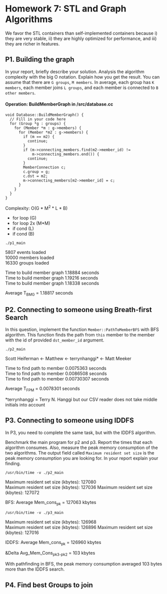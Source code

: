# Homework 7: STL and Graph Algorithms

We favor the STL containers than self-implemented containers because
i) they are very stable, ii) they are highly optimized for performance, and 
iii) they are richer in features.

## P1. Building the graph

In your report, briefly describe your solution. Analysis the algorithm complexity
with the big O notation. Explain how you get the result. You can assume that there
are `G groups`, `M members`. In average, each group has `K members`, each member
joins `L groups`, and each member is connected to `B other members`.

#### Operation: BuildMemberGraph in /src/database.cc

    void Database::BuildMemberGraph() {
      // Fill in your code here
      for (Group *g : groups) {
        for (Member *m : g->members) {
          for (Member *m2 : g->members) {
            if (m == m2) {
              continue;
            }
            if (m->connecting_members.find(m2->member_id) != 
                m->connecting_members.end()) {
              continue;
            }
            MemberConnection c;
            c.group = g;
            c.dst = m2;
            m->connecting_members[m2->member_id] = c;
          }
        }
      }
    }
    
Complexity: O(G * M<sup>2</sup> * L * B)  

* for loop (G)  
* for loop 2x (M*M)  
* if cond (L)  
* if cond (B)  
  
`./p1_main`  

5807 events loaded  
10000 members loaded  
16330 groups loaded  

Time to build member graph 1.18884 seconds  
Time to build member graph 1.19216 seconds  
Time to build member graph 1.18338 seconds  
  
Average T<sub>BMG</sub> = 1.18817 seconds  

## P2. Connecting to someone using Breath-first Search

In this question, implement the function `Member::PathToMemberBFS` with BFS 
algorithm. This function finds the path from `this` member to the member with
the id of provided `dst_member_id` argument. 

`./p2_main`  
 
Scott Heiferman <- Matthew <- terrynhanggi* <- Matt Meeker  

Time to find path to member 0.0075363 seconds  
Time to find path to member 0.0086508  seconds  
Time to find path to member 0.00730307 seconds  
  
Average T<sub>FPM</sub> = 0.0078301 seconds  

*terrynhanggi = Terry N. Hanggi but our CSV reader does not take middle initials 
into account

## P3. Connecting to someone using IDDFS

In P3, you need to complete the same task, but with the IDDFS algorithm.

Benchmark the main program for p2 and p3. Report the times that each algorithm
consumes. Also, measure the peak memory consumption of the two algorithms.
The output field called `Maximum resident set size` is the peak memory 
consumption you are looking for. In your report explain your finding.  


`/usr/bin/time -v ./p2_main`  

Maximum resident set size (kbytes): 127080  
Maximum resident set size (kbytes): 127036
Maximum resident set size (kbytes): 127072

BFS: Average Mem_cons<sub>pk</sub> = 127063 kbytes  

`/usr/bin/time -v ./p3_main`

Maximum resident set size (kbytes): 126968  
Maximum resident set size (kbytes): 126896
Maximum resident set size (kbytes): 127016

IDDFS: Average Mem_cons<sub>pk</sub> = 126960 kbytes  

&Delta Avg_Mem_Cons<sub>pk3-pk2</sub> = 103 kbytes

With pathfinding in BFS, the peak memory consumption averaged 103 bytes more
than the IDDFS search. 

## P4. Find best Groups to join